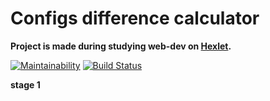 <h1>Configs difference calculator</h1>

**Project is made during studying web-dev on [Hexlet](https://ru.hexlet.io/?ref=50614).**

[![Maintainability](https://api.codeclimate.com/v1/badges/c1145e630035538d8a73/maintainability)](https://codeclimate.com/github/TyrionFront/project-lvl2-s341/maintainability)
[![Build Status](https://travis-ci.org/TyrionFront/project-lvl2-s341.svg?branch=master)](https://travis-ci.org/TyrionFront/project-lvl2-s341)



**stage 1**
